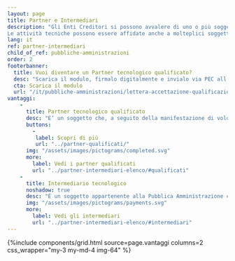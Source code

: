 ```yaml
---
layout: page
title: Partner e Intermediari
description: "Gli Enti Creditori si possono avvalere di uno o più soggetti terzi che, in nome e per conto dello stesso soggetto aderente, si occuperanno di gestire applicativamente il dialogo tecnico con la piattaforma pagoPA. 
Le attività tecniche possono essere affidate anche a molteplici soggetti, che si distinguono in Partner o Intermediario tecnologico."
lang: it
ref: partner-intermediari
child_of_ref: pubbliche-amministrazioni
order: 2
footerbanner:
  title: Vuoi diventare un Partner tecnologico qualificato?
  desc: "Scarica il modulo, firmalo digitalmente e invialo via PEC all’indirizzo: account@pec.pagopa.it"
  cta: Scarica il modulo
  url: "/it/pubbliche-amministrazioni/lettera-accettazione-qualificazione.pdf"
vantaggi:
    -
      title: Partner tecnologico qualificato
      desc: "E’ un soggetto che, a seguito della manifestazione di volontà di sottoporsi ad una verifica da parte della PagoPA S.p.A., abbia, con esito positivo, soddisfatto i requisiti interni tecnici (qualitativi e quantitativi) funzionali alla sola connessione con la Piattaforma pagoPA."
      buttons:
        -
         label: Scopri di più
         url: "../partner-qualificati/"
      img: "/assets/images/pictograms/completed.svg"
      more:
        label: Vedi i partner qualificati 
        url: "../partner-intermediari-elenco/#qualificati"
    -
      title: Intermediario tecnologico
      noshadow: true
      desc: "È un soggetto appartenente alla Pubblica Amministrazione che offre ad altri soggetti aderenti un servizio tecnologico per il collegamento e per lo scambio dei flussi con la piattaforma pagoPA, nel pieno rispetto delle Linee Guida."
      img: "/assets/images/pictograms/payments.svg"
      more:
        label: Vedi gli intermediari 
        url: "../partner-intermediari-elenco/#intermediari"
---
```



{%include components/grid.html 
          source=page.vantaggi
          columns=2
          css_wrapper="my-3 my-md-4 img-64"
          %}
